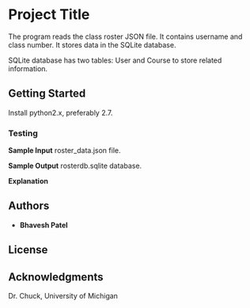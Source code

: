 # Project Title
The program reads the class roster JSON file.  It contains username and class number.
It stores data in the SQLite database.

SQLite database has two tables:  User and Course to store related information.

## Getting Started

Install python2.x, preferably 2.7.

### Testing

**Sample Input**
roster_data.json file.

**Sample Output**
rosterdb.sqlite database.

**Explanation**


## Authors

* **Bhavesh Patel**

## License

## Acknowledgments

Dr. Chuck, University of Michigan
